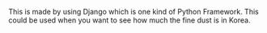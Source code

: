 This is made by using Django which is one kind of Python Framework.
This could be used when you want to see how much the fine dust is in Korea.
